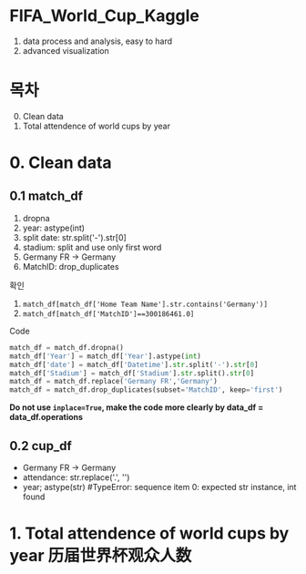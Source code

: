 # FIFA_World_Cup_Kaggle

1. data process and analysis, easy to hard
2. advanced visualization

# 목차
0. Clean data
1. Total attendence of world cups by year


# 0. Clean data
## 0.1 match_df
1. dropna
2. year: astype(int)
3. split date: str.split('-').str[0] 
4. stadium: split and use only first word
5. Germany FR -> Germany
6. MatchID: drop_duplicates

확인
1. ```match_df[match_df['Home Team Name'].str.contains('Germany')]```
2. ```match_df[match_df['MatchID']==300186461.0]```

Code
```python
match_df = match_df.dropna()
match_df['Year'] = match_df['Year'].astype(int)
match_df['date'] = match_df['Datetime'].str.split('-').str[0]
match_df['Stadium'] = match_df['Stadium'].str.split().str[0]
match_df = match_df.replace('Germany FR','Germany')
match_df = match_df.drop_duplicates(subset='MatchID', keep='first')
```
**Do not use ```inplace=True```, make the code more clearly by data_df = data_df.operations**

## 0.2 cup_df
- Germany FR -> Germany
- attendance: str.replace('.', '')
- year; astype(str) #TypeError: sequence item 0: expected str instance, int found





# 1. Total attendence of world cups by year 历届世界杯观众人数


